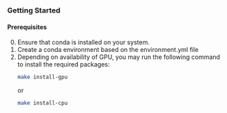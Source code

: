 ### Getting Started
#### Prerequisites
0. Ensure that conda is installed on your system.
1. Create a conda environment based on the environment.yml file
2. Depending on availability of GPU, you may run the following command to install the required packages:
    ```bash
    make install-gpu
    ```
    or
    ```bash
    make install-cpu
    ```
